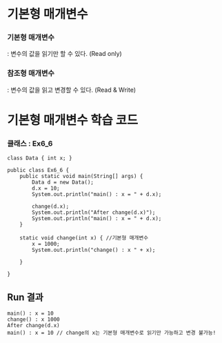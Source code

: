 # 기본형 매개변수
### 기본형 매개변수
: 변수의 값을 읽기만 할 수 있다. (Read only)     

### 참조형 매개변수
: 변수의 값을 읽고 변경할 수 있다. (Read & Write)

# 기본형 매개변수 학습 코드

### 클래스 : Ex6_6

	class Data { int x; }
	
	public class Ex6_6 {
		public static void main(String[] args) {
			Data d = new Data();
			d.x = 10;
			System.out.println("main() : x = " + d.x);
			
			change(d.x);
			System.out.println("After change(d.x)");
			System.out.println("main() : x = " + d.x);
		}
		
		static void change(int x) { //기본형 매개변수
			x = 1000;
			System.out.println("change() : x " + x);
			
		}
	
	}


## Run 결과

	main() : x = 10
	change() : x 1000
	After change(d.x)
	main() : x = 10 // change의 x는 기본형 매개변수로 읽기만 가능하고 변경 불가능!
